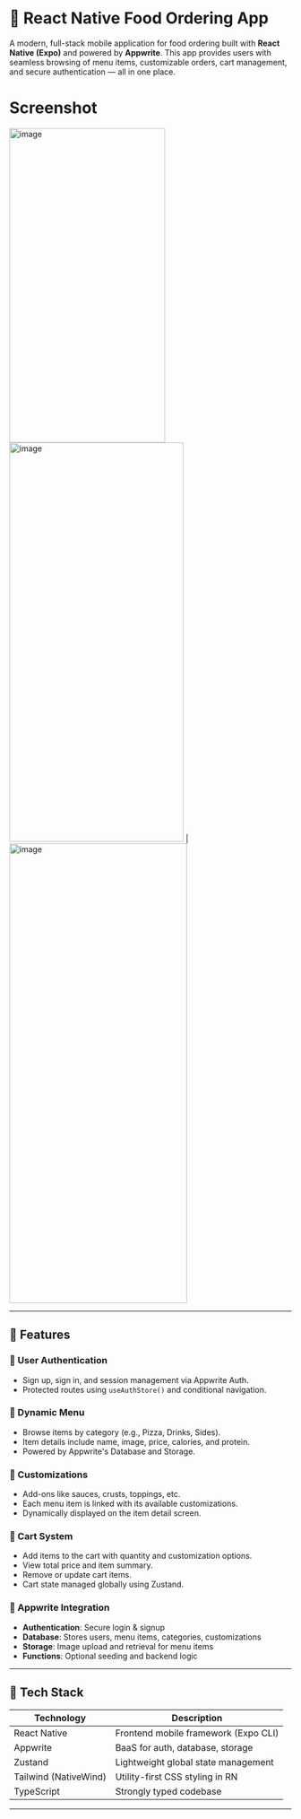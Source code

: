 # 🍔 React Native Food Ordering App

A modern, full-stack mobile application for food ordering built with **React Native (Expo)** and powered by **Appwrite**. This app provides users with seamless browsing of menu items, customizable orders, cart management, and secure authentication — all in one place.

# Screenshot

<img width="278" height="561" alt="image" src="https://github.com/user-attachments/assets/03e387ee-af6a-4cfe-91e7-19de7f2d8719" /> <img width="311" height="712" alt="image" src="https://github.com/user-attachments/assets/7a58d083-6297-42ac-9c69-272d67f63396" /> | <img width="317" height="820" alt="image" src="https://github.com/user-attachments/assets/188d110e-59b0-4eb4-9e17-611e86d671cd" />




---

## 🚀 Features

### 🔐 User Authentication
- Sign up, sign in, and session management via Appwrite Auth.
- Protected routes using `useAuthStore()` and conditional navigation.

### 🍕 Dynamic Menu
- Browse items by category (e.g., Pizza, Drinks, Sides).
- Item details include name, image, price, calories, and protein.
- Powered by Appwrite's Database and Storage.

### 🧩 Customizations
- Add-ons like sauces, crusts, toppings, etc.
- Each menu item is linked with its available customizations.
- Dynamically displayed on the item detail screen.

### 🛒 Cart System
- Add items to the cart with quantity and customization options.
- View total price and item summary.
- Remove or update cart items.
- Cart state managed globally using Zustand.

### 📂 Appwrite Integration
- **Authentication**: Secure login & signup
- **Database**: Stores users, menu items, categories, customizations
- **Storage**: Image upload and retrieval for menu items
- **Functions**: Optional seeding and backend logic

---

## 🧱 Tech Stack

| Technology     | Description                                      |
|----------------|--------------------------------------------------|
| React Native   | Frontend mobile framework (Expo CLI)             |
| Appwrite       | BaaS for auth, database, storage                 |
| Zustand        | Lightweight global state management              |
| Tailwind (NativeWind) | Utility-first CSS styling in RN         |
| TypeScript     | Strongly typed codebase                          |

---



